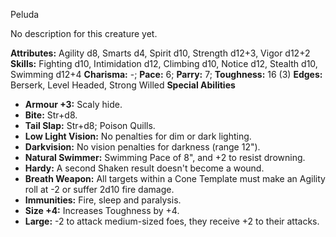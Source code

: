 Peluda

No description for this creature yet.

**Attributes:** Agility d8, Smarts d4, Spirit d10, Strength d12+3, Vigor
d12+2
**Skills:** Fighting d10, Intimidation d12, Climbing d10, Notice d12,
Stealth d10, Swimming d12+4
**Charisma:** -; **Pace:** 6; **Parry:** 7; **Toughness:** 16 (3)
**Edges:** Berserk, Level Headed, Strong Willed
**Special Abilities**
- **Armour +3:** Scaly hide.
- **Bite:** Str+d8.
- **Tail Slap:** Str+d8; Poison Quills.
- **Low Light Vision:** No penalties for dim or dark lighting.
- **Darkvision:** No vision penalties for darkness (range 12").
- **Natural Swimmer:** Swimming Pace of 8", and +2 to resist drowning.
- **Hardy:** A second Shaken result doesn't become a wound.
- **Breath Weapon:** All targets within a Cone Template must make an
Agility roll at -2 or suffer 2d10 fire damage.
- **Immunities:** Fire, sleep and paralysis.
- **Size +4:** Increases Toughness by +4.
- **Large:** -2 to attack medium-sized foes, they receive +2 to their
attacks.

